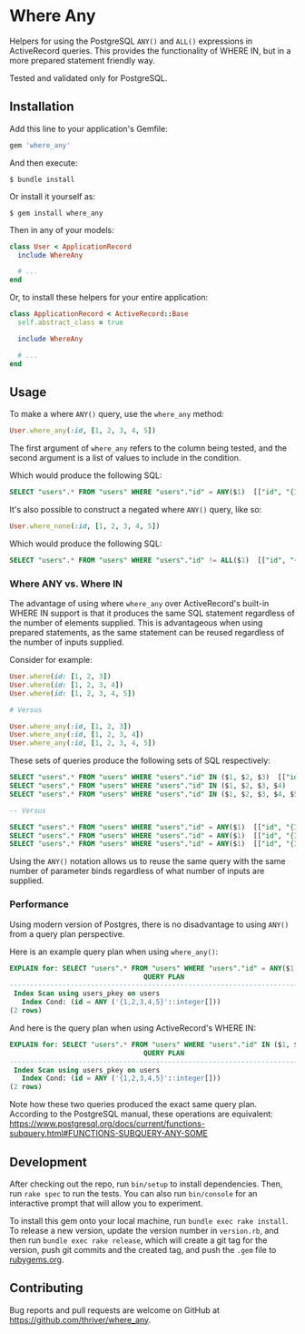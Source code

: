 # Where Any

Helpers for using the PostgreSQL `ANY()` and `ALL()` expressions in ActiveRecord queries. This provides the functionality of WHERE IN, but in a more prepared statement friendly way.

Tested and validated only for PostgreSQL.

## Installation

Add this line to your application's Gemfile:

```ruby
gem 'where_any'
```

And then execute:

    $ bundle install

Or install it yourself as:

    $ gem install where_any

Then in any of your models:

```ruby
class User < ApplicationRecord
  include WhereAny

  # ...
end
```

Or, to install these helpers for your entire application:

```ruby
class ApplicationRecord < ActiveRecord::Base
  self.abstract_class = true

  include WhereAny

  # ...
end
```

## Usage

To make a where `ANY()` query, use the `where_any` method:

```ruby
User.where_any(:id, [1, 2, 3, 4, 5])
```

The first argument of `where_any` refers to the column being tested, and the second argument is a list of values to include in the condition.

Which would produce the following SQL:

```sql
SELECT "users".* FROM "users" WHERE "users"."id" = ANY($1)  [["id", "{1,2,3,4,5}"]
```

It's also possible to construct a negated where `ANY()` query, like so:

```ruby
User.where_none(:id, [1, 2, 3, 4, 5])
```

Which would produce the following SQL:

```sql
SELECT "users".* FROM "users" WHERE "users"."id" != ALL($1)  [["id", "{1,2,3,4,5}"]]
```

### Where ANY vs. Where IN

The advantage of using where `where_any` over ActiveRecord's built-in WHERE IN support is that it produces the same SQL statement regardless of the number of elements supplied. This is advantageous when using prepared statements, as the same statement can be reused regardless of the number of inputs supplied.

Consider for example:

```ruby
User.where(id: [1, 2, 3])
User.where(id: [1, 2, 3, 4])
User.where(id: [1, 2, 3, 4, 5])

# Versus

User.where_any(:id, [1, 2, 3])
User.where_any(:id, [1, 2, 3, 4])
User.where_any(:id, [1, 2, 3, 4, 5])
```

These sets of queries produce the following sets of SQL respectively:

```sql
SELECT "users".* FROM "users" WHERE "users"."id" IN ($1, $2, $3)  [["id", 1], ["id", 2], ["id", 3]]
SELECT "users".* FROM "users" WHERE "users"."id" IN ($1, $2, $3, $4)  [["id", 1], ["id", 2], ["id", 3], ["id", 4]]
SELECT "users".* FROM "users" WHERE "users"."id" IN ($1, $2, $3, $4, $5)  [["id", 1], ["id", 2], ["id", 3], ["id", 4], ["id", 5]]

-- Versus

SELECT "users".* FROM "users" WHERE "users"."id" = ANY($1)  [["id", "{1,2,3}"]]
SELECT "users".* FROM "users" WHERE "users"."id" = ANY($1)  [["id", "{1,2,3,4}"]]
SELECT "users".* FROM "users" WHERE "users"."id" = ANY($1)  [["id", "{1,2,3,4,5}"]]
```

Using the `ANY()` notation allows us to reuse the same query with the same number of parameter binds regardless of what number of inputs are supplied.

### Performance

Using modern version of Postgres, there is no disadvantage to using `ANY()` from a query plan perspective.

Here is an example query plan when using `where_any()`:

```sql
EXPLAIN for: SELECT "users".* FROM "users" WHERE "users"."id" = ANY($1) [["id", "{1,2,3,4,5}"]]
                                 QUERY PLAN
----------------------------------------------------------------------------
 Index Scan using users_pkey on users
   Index Cond: (id = ANY ('{1,2,3,4,5}'::integer[]))
(2 rows)
```

And here is the query plan when using ActiveRecord's WHERE IN:

```sql
EXPLAIN for: SELECT "users".* FROM "users" WHERE "users"."id" IN ($1, $2, $3, $4, $5) [["id", 1], ["id", 2], ["id", 3], ["id", 4], ["id", 5]]
                                 QUERY PLAN
----------------------------------------------------------------------------
 Index Scan using users_pkey on users
   Index Cond: (id = ANY ('{1,2,3,4,5}'::integer[]))
(2 rows)
```

Note how these two queries produced the exact same query plan. According to the PostgreSQL manual, these operations are equivalent:
https://www.postgresql.org/docs/current/functions-subquery.html#FUNCTIONS-SUBQUERY-ANY-SOME

## Development

After checking out the repo, run `bin/setup` to install dependencies. Then, run `rake spec` to run the tests. You can also run `bin/console` for an interactive prompt that will allow you to experiment.

To install this gem onto your local machine, run `bundle exec rake install`. To release a new version, update the version number in `version.rb`, and then run `bundle exec rake release`, which will create a git tag for the version, push git commits and the created tag, and push the `.gem` file to [rubygems.org](https://rubygems.org).

## Contributing

Bug reports and pull requests are welcome on GitHub at https://github.com/thriver/where_any.
